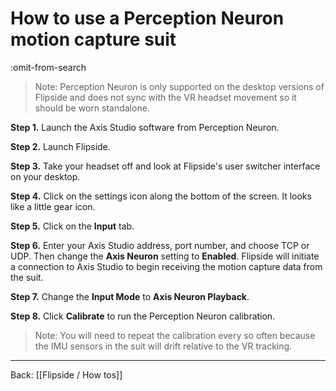 # How to use a Perception Neuron motion capture suit

:omit-from-search

> Note: Perception Neuron is only supported on the desktop versions of Flipside and does not sync with the VR headset movement so it should be worn standalone.

**Step 1.** Launch the Axis Studio software from Perception Neuron.

**Step 2.** Launch Flipside.

**Step 3.** Take your headset off and look at Flipside's user switcher interface on your desktop.

**Step 4.** Click on the settings icon along the bottom of the screen. It looks like a little gear icon.

**Step 5.** Click on the **Input** tab.

**Step 6.** Enter your Axis Studio address, port number, and choose TCP or UDP. Then change the **Axis Neuron** setting to **Enabled**. Flipside will initiate a connection to Axis Studio to begin receiving the motion capture data from the suit.

**Step 7.** Change the **Input Mode** to **Axis Neuron Playback**.

**Step 8.** Click **Calibrate** to run the Perception Neuron calibration.

> Note: You will need to repeat the calibration every so often because the IMU sensors in the suit will drift relative to the VR tracking.

---

Back: [[Flipside / How tos]]
